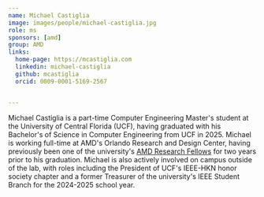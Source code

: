 ```yaml
---
name: Michael Castiglia
image: images/people/michael-castiglia.jpg
role: ms
sponsors: [amd]
group: AMD
links:
  home-page: https://mcastiglia.com
  linkedin: michael-castiglia
  github: mcastiglia
  orcid: 0009-0001-5169-2567


---
```


Michael Castiglia is a part-time Computer Engineering Master's student at the University of Central Florida (UCF), having graduated with his Bachelor's of Science in Computer Engineering from UCF in 2025. Michael is working full-time at AMD's Orlando Research and Design Center, having previously been one of the university's [AMD Research Fellows](https://www.ece.ucf.edu/new-amd-partnership-provides-undergraduate-research-fellowship-to-ece-students/) for two years prior to his graduation. 
Michael is also actively involved on campus outside of the lab, with roles including the President of UCF's IEEE-HKN honor society chapter and a former Treasurer of the university's IEEE Student Branch for the 2024-2025 school year.
